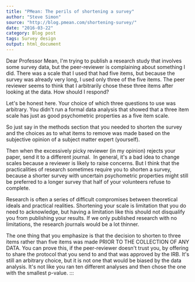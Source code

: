 ```yaml
---
title: "PMean: The perils of shortening a survey"
author: "Steve Simon"
source: "http://blog.pmean.com/shortening-survey/"
date: "2016-03-22"
category: Blog post
tags: Survey design
output: html_document
---
```


Dear Professor Mean, I'm trying to publish a research study that
involves some survey data, but the peer-reviewer is complaining about
something I did. There was a scale that I used that had five items, but
because the survey was already very long, I used only three of the five
items. The peer reviewer seems to think that I arbitrarily chose these
three items after looking at the data. How should I
respond?

<!---More--->

Let's be honest here. Your choice of which three questions to use was
arbitrary. You didn't run a formal data analysis that showed that a
three item scale has just as good psychometric properties as a five item
scale.

So just say in the methods section that you needed to shorten the survey
and the choices as to what items to remove was made based on the
subjective opinion of a subject matter expert (yourself).

Then when the excessively picky reviewer (in my opinion) rejects your
paper, send it to a different journal.  In general, it's a bad idea to
change scales because a reviewer is likely to raise concerns. But I
think that the practicalities of research sometimes require you to
shorten a survey, because a shorter survey with uncertain psychometric
properties might still be preferred to a longer survey that half of your
volunteers refuse to complete.

Research is often a series of difficult compromises between theoretical
ideals and practical realities. Shortening your scale is limitation that
you do need to acknowledge, but having a limitation like this should not
disqualify you from publishing your results. If we only published
research with no limitations, the research journals would be a lot
thinner.

The one thing that you emphasize is that the decision to shorten to
three items rather than five items was made PRIOR TO THE COLLECTION OF
ANY DATA. You can prove this, if the peer-reviewer doesn't trust you, by
offering to share the protocol that you send to and that was approved by
the IRB. It's still an arbitrary choice, but it is not one that would be
biased by the data analysis. It's not like you ran ten different
analyses and then chose the one with the smallest p-value.
:::

